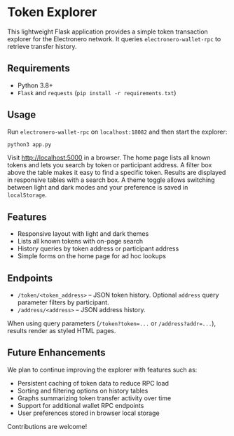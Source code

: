 # Token Explorer

This lightweight Flask application provides a simple token transaction explorer for the Electronero network. It queries `electronero-wallet-rpc` to retrieve transfer history.

## Requirements

- Python 3.8+
- `Flask` and `requests` (`pip install -r requirements.txt`)

## Usage

Run `electronero-wallet-rpc` on `localhost:18082` and then start the explorer:

```bash
python3 app.py
```

Visit <http://localhost:5000> in a browser. The home page lists all known tokens and lets you search by token or participant address. A filter box above the table makes it easy to find a specific token. Results are displayed in responsive tables with a search box. A theme toggle allows switching between light and dark modes and your preference is saved in `localStorage`.

## Features

- Responsive layout with light and dark themes
- Lists all known tokens with on-page search
- History queries by token address or participant address
- Simple forms on the home page for ad hoc lookups

## Endpoints

- `/token/<token_address>` – JSON token history. Optional `address` query parameter filters by participant.
- `/address/<address>` – JSON address history.

When using query parameters (`/token?token=...` or `/address?addr=...`), results render as styled HTML pages.

## Future Enhancements

We plan to continue improving the explorer with features such as:

- Persistent caching of token data to reduce RPC load
- Sorting and filtering options on history tables
- Graphs summarizing token transfer activity over time
- Support for additional wallet RPC endpoints
- User preferences stored in browser local storage

Contributions are welcome!
